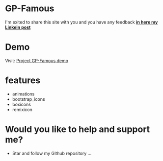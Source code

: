 # GP-Famous

 I'm exited to share this site with you and you have any feedback [**in here my Linkein post**](https://www.linkedin.com/in/marouf-ebrahimi-7b6312237)

 # Demo
 Visit: [Project GP-Famous demo]()
 

# features
* animations
* bootstrap_icons
* boxicons
* remixicon


# Would you like to help and support me?
* Star and follow my Github repository
...
